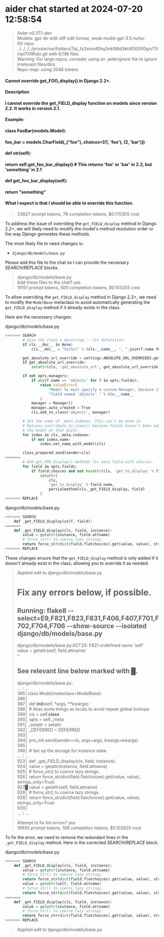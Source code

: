 
# aider chat started at 2024-07-20 12:58:54

> Aider v0.37.1-dev  
> Models: gpt-4o with diff edit format, weak model gpt-3.5-turbo  
> Git repo: ../../../../private/var/folders/7q/_fx2smvd0hq3nkt98d3kt4f00000gn/T/tmpl7i09fuk/.git with 6,148 files  
> Warning: For large repos, consider using an .aiderignore file to ignore irrelevant files/dirs.  
> Repo-map: using 2048 tokens  

#### Cannot override get_FOO_display() in Django 2.2+.  
#### Description  
#### 	  
#### I cannot override the get_FIELD_display function on models since version 2.2. It works in version 2.1.  
#### Example:  
#### class FooBar(models.Model):  
#### 	foo_bar = models.CharField(_("foo"), choices=[(1, 'foo'), (2, 'bar')])  
#### 	def __str__(self):  
#### 		return self.get_foo_bar_display() # This returns 'foo' or 'bar' in 2.2, but 'something' in 2.1  
#### 	def get_foo_bar_display(self):  
#### 		return "something"  
#### What I expect is that I should be able to override this function.  
> 33827 prompt tokens, 78 completion tokens, $0.170305 cost  

To address the issue of overriding the `get_FIELD_display` method in Django 2.2+, we will likely need to modify the model's method resolution order or the way Django generates these methods.

The most likely file to need changes is:
- `django/db/models/base.py`

Please add this file to the chat so I can provide the necessary *SEARCH/REPLACE* blocks.

> django/db/models/base.py  
> Add these files to the chat? yes  
> 19151 prompt tokens, 500 completion tokens, $0.103255 cost  

To allow overriding the `get_FIELD_display` method in Django 2.2+, we need to modify the `ModelBase` metaclass to avoid automatically generating the `get_FIELD_display` method if it already exists in the class.

Here are the necessary changes:

django/db/models/base.py
```python
<<<<<<< SEARCH
        # Give the class a docstring -- its definition.
        if cls.__doc__ is None:
            cls.__doc__ = "%s(%s)" % (cls.__name__, ", ".join(f.name for f in opts.fields))

        get_absolute_url_override = settings.ABSOLUTE_URL_OVERRIDES.get(opts.label_lower)
        if get_absolute_url_override:
            setattr(cls, 'get_absolute_url', get_absolute_url_override)

        if not opts.managers:
            if any(f.name == 'objects' for f in opts.fields):
                raise ValueError(
                    "Model %s must specify a custom Manager, because it has a "
                    "field named 'objects'." % cls.__name__
                )
            manager = Manager()
            manager.auto_created = True
            cls.add_to_class('objects', manager)

        # Set the name of _meta.indexes. This can't be done in
        # Options.contribute_to_class() because fields haven't been added to
        # the model at that point.
        for index in cls._meta.indexes:
            if not index.name:
                index.set_name_with_model(cls)

        class_prepared.send(sender=cls)
=======
        # Add get_FOO_display() methods for each field with choices.
        for field in opts.fields:
            if field.choices and not hasattr(cls, 'get_%s_display' % field.name):
                setattr(
                    cls,
                    'get_%s_display' % field.name,
                    partialmethod(cls._get_FIELD_display, field)
                )
>>>>>>> REPLACE
```

django/db/models/base.py
```python
<<<<<<< SEARCH
    def _get_FIELD_display(self, field):
=======
    def _get_FIELD_display(cls, field, instance):
        value = getattr(instance, field.attname)
        # force_str() to coerce lazy strings.
        return force_str(dict(field.flatchoices).get(value, value), strings_only=True)
>>>>>>> REPLACE
```

These changes ensure that the `get_FIELD_display` method is only added if it doesn't already exist in the class, allowing you to override it as needed.

> Applied edit to django/db/models/base.py  
>  
> # Fix any errors below, if possible.  
>  
> ## Running: flake8 --select=E9,F821,F823,F831,F406,F407,F701,F702,F704,F706 --show-source --isolated django/db/models/base.py  
>  
> django/db/models/base.py:927:25: F821 undefined name 'self'  
> value = getattr(self, field.attname)  
> ^  
>  
> ## See relevant line below marked with █.  
>  
> django/db/models/base.py:  
> ...⋮...  
> 385│class Model(metaclass=ModelBase):  
> 386│  
> 387│    def __init__(self, *args, **kwargs):  
> 388│        # Alias some things as locals to avoid repeat global lookups  
> 389│        cls = self.__class__  
> 390│        opts = self._meta  
> 391│        _setattr = setattr  
> 392│        _DEFERRED = DEFERRED  
> 393│  
> 394│        pre_init.send(sender=cls, args=args, kwargs=kwargs)  
> 395│  
> 396│        # Set up the storage for instance state  
> ...⋮...  
> 923│    def _get_FIELD_display(cls, field, instance):  
> 924│        value = getattr(instance, field.attname)  
> 925│        # force_str() to coerce lazy strings.  
> 926│        return force_str(dict(field.flatchoices).get(value, value), strings_only=True)  
> 927█        value = getattr(self, field.attname)  
> 928│        # force_str() to coerce lazy strings.  
> 929│        return force_str(dict(field.flatchoices).get(value, value), strings_only=True)  
> 930│  
> ...⋮...  
>  
> Attempt to fix lint errors? yes  
> 19930 prompt tokens, 198 completion tokens, $0.102620 cost  

To fix the error, we need to remove the redundant lines in the `_get_FIELD_display` method. Here is the corrected *SEARCH/REPLACE* block:

django/db/models/base.py
```python
<<<<<<< SEARCH
    def _get_FIELD_display(cls, field, instance):
        value = getattr(instance, field.attname)
        # force_str() to coerce lazy strings.
        return force_str(dict(field.flatchoices).get(value, value), strings_only=True)
        value = getattr(self, field.attname)
        # force_str() to coerce lazy strings.
        return force_str(dict(field.flatchoices).get(value, value), strings_only=True)
=======
    def _get_FIELD_display(cls, field, instance):
        value = getattr(instance, field.attname)
        # force_str() to coerce lazy strings.
        return force_str(dict(field.flatchoices).get(value, value), strings_only=True)
>>>>>>> REPLACE
```

> Applied edit to django/db/models/base.py  
